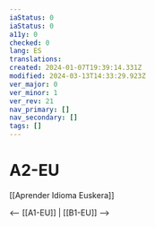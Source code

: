 ```yaml
---
iaStatus: 0
iaStatus: 0
a11y: 0
checked: 0
lang: ES
translations: 
created: 2024-01-07T19:39:14.331Z
modified: 2024-03-13T14:33:29.923Z
ver_major: 0
ver_minor: 1
ver_rev: 21
nav_primary: []
nav_secondary: []
tags: []
---
```

# A2-EU

[[Aprender Idioma Euskera]]

<-- [[A1-EU]] | [[B1-EU]] -->